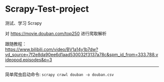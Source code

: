 # Scrapy-Test-project  
测试、学习 Scrapy  
  
对 https://movie.douban.com/top250  进行爬取解析  
  
跟随教程：  
https://www.bilibili.com/video/BV1a14y1b7dw?vd_source=7f2e8da90ee6d1aad530032f3137a78c&spm_id_from=333.788.videopod.episodes&p=3  
***
简单爬虫启动命令:
`` scrapy crawl douban -o douban.csv ``
